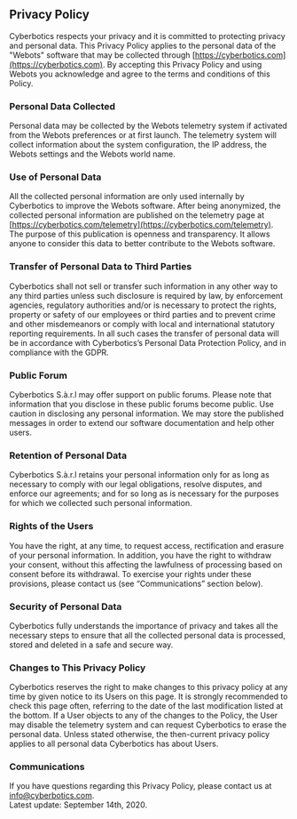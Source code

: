 ## Privacy Policy

Cyberbotics respects your privacy and it is committed to protecting privacy and personal data.
This Privacy Policy applies to the personal data of the "Webots" software that may be collected through [https://cyberbotics.com](https://cyberbotics.com).
By accepting this Privacy Policy and using Webots you acknowledge and agree to the terms and conditions of this Policy.

### Personal Data Collected

Personal data may be collected by the Webots telemetry system if activated from the Webots preferences or at first launch.
The telemetry system will collect information about the system configuration, the IP address, the Webots settings and the Webots world name.

### Use of Personal Data

All the collected personal information are only used internally by Cyberbotics to improve the Webots software.
After being anonymized, the collected personal information are published on the telemetry page at [https://cyberbotics.com/telemetry](https://cyberbotics.com/telemetry).
The purpose of this publication is openness and transparency.
It allows anyone to consider this data to better contribute to the Webots software.

### Transfer of Personal Data to Third Parties

Cyberbotics shall not sell or transfer such information in any other way to any third parties unless such disclosure is required by law, by enforcement agencies, regulatory authorities and/or is necessary to protect the rights, property or safety of our employees or third parties and to prevent crime and other misdemeanors or comply with local and international statutory reporting requirements.
In all such cases the transfer of personal data will be in accordance with Cyberbotics’s Personal Data Protection Policy, and in compliance with the GDPR.

### Public Forum

Cyberbotics S.à.r.l may offer support on public forums.
Please note that information that you disclose in these public forums become public.
Use caution in disclosing any personal information.
We may store the published messages in order to extend our software documentation and help other users.

### Retention of Personal Data

Cyberbotics S.à.r.l retains your personal information only for as long as necessary to comply with our legal obligations, resolve disputes, and enforce our agreements; and for so long as is necessary for the purposes for which we collected such personal information.

### Rights of the Users

You have the right, at any time, to request access, rectification and erasure of your personal information.
In addition, you have the right to withdraw your consent, without this affecting the lawfulness of processing based on consent before its withdrawal.
To exercise your rights under these provisions, please contact us (see “Communications” section below).

### Security of Personal Data

Cyberbotics fully understands the importance of privacy and takes all the necessary steps to ensure that all the collected personal data is processed, stored and deleted in a safe and secure way.

### Changes to This Privacy Policy

Cyberbotics reserves the right to make changes to this privacy policy at any time by given notice to its Users on this page.
It is strongly recommended to check this page often, referring to the date of the last modification listed at the bottom.
If a User objects to any of the changes to the Policy, the User may disable the telemetry system and can request Cyberbotics to erase the personal data.
Unless stated otherwise, the then-current privacy policy applies to all personal data Cyberbotics has about Users.

### Communications

If you have questions regarding this Privacy Policy, please contact us at [info@cyberbotics.com](mailto:info@cyberbotics.com).
<br/>
Latest update: September 14th, 2020.
